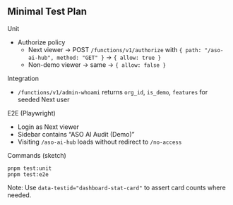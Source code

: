 ## Minimal Test Plan

Unit
- Authorize policy
  - Next viewer → POST `/functions/v1/authorize` with `{ path: "/aso-ai-hub", method: "GET" }` → `{ allow: true }`
  - Non-demo viewer → same → `{ allow: false }`

Integration
- `/functions/v1/admin-whoami` returns `org_id`, `is_demo`, `features` for seeded Next user

E2E (Playwright)
- Login as Next viewer
- Sidebar contains “ASO AI Audit (Demo)”
- Visiting `/aso-ai-hub` loads without redirect to `/no-access`

Commands (sketch)
```
pnpm test:unit
pnpm test:e2e
```

Note: Use `data-testid="dashboard-stat-card"` to assert card counts where needed.

